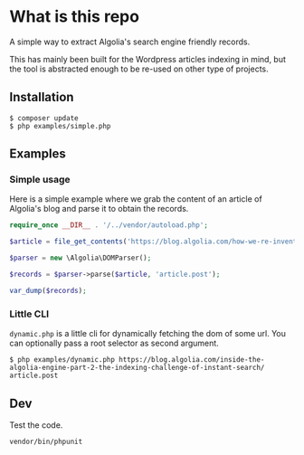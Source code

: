 # What is this repo

A simple way to extract Algolia's search engine friendly records.

This has mainly been built for the Wordpress articles indexing in mind, but the tool is abstracted enough to be re-used on other type of projects.


## Installation

```
$ composer update
$ php examples/simple.php
```

## Examples

### Simple usage

Here is a simple example where we grab the content of an article of Algolia's blog and parse it to obtain the records.

```php
require_once __DIR__ . '/../vendor/autoload.php';

$article = file_get_contents('https://blog.algolia.com/how-we-re-invented-our-office-space-in-paris/');

$parser = new \Algolia\DOMParser();

$records = $parser->parse($article, 'article.post');

var_dump($records);
```

### Little CLI

`dynamic.php` is a little cli for dynamically fetching the dom of some url.
You can optionally pass a root selector as second argument.

```
$ php examples/dynamic.php https://blog.algolia.com/inside-the-algolia-engine-part-2-the-indexing-challenge-of-instant-search/ article.post
```

## Dev

Test the code.
```
vendor/bin/phpunit
```

